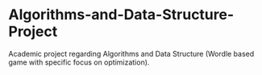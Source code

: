# Algorithms-and-Data-Structure-Project
Academic project regarding Algorithms and Data Structure (Wordle based game with specific focus on optimization).
